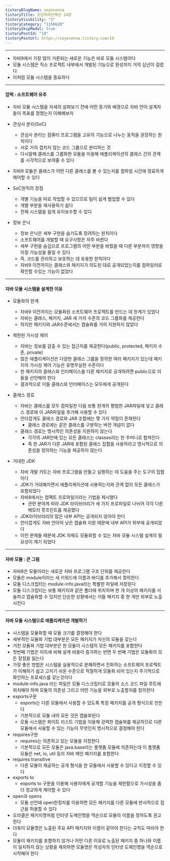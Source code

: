 ```yaml
---
tistoryBlogName: soyesenna
tistoryTitle: 모던자바인액션 14장
tistoryVisibility: "3"
tistoryCategory: "1150628"
tistorySkipModal: true
tistoryPostId: "19"
tistoryPostUrl: https://soyesenna.tistory.com/19
---
```

--- 
- 자바9에서 가장 많이 거론되는 새로운 기능은 바로 모듈 시스템이다
- 모듈 시스템은 직소 프로젝트 내부에서 개발된 기능으로 완성까지 거의 십년이 걸렸다
- 이처럼 모듈 시스템을 중요하다

--- 
#### 압력 : 소프트웨어 유추
- 자바 모듈 시스템을 자세히 살펴보기 전에 어떤 동기와 배경으로 자바 언어 설계자들이 목표를 정했는지 이해해보자

- 관심사 분리(SoC)
	- 관심사 분리는 컴퓨터 프로그램을 고유의 기능으로 나누는 동작을 권장하는 원칙이다
	- 서로 거의 겹치지 않는 코드 그룹으로 분리하는 것
	- 다시말해 클래스를 그룹화한 모듈을 이용해 애플리케이션의 클래스 간의 관계를 시각적으로 보여줄 수 있다
- 자바9 모듈은 클래스가 어떤 다른 클래스를 볼 수 있는지를 컴파일 시간에 정료하게 제어할 수 있다
- SoC원칙의 장점
	- 개별 기능을 따로 작업할 수 있으므로 팀이 쉽게 협업할 수 있다
	- 개별 부분을 재사용하기 쉽다
	- 전체 시스템을 쉽게 유지보수할 수 있다
- 정보 은닉
	- 정보 은닉은 세부 구현을 숨기도록 장려하는 원칙이다
	- 소프트웨어를 개발할 때 요구사항은 자주 바뀐다
	- 세부 구현을 숨김으로 프로그램의 어떤 부분을 바꿨을 때 다른 부분까지 영향을 미칠 가능성을 줄일 수 있다
	- 즉, 코드를 관리하고 보호하는 데 유용한 원칙이다
	- 자바9 이전까지는 클래스와 패키지가 의도된 대로 공개되었는지를 컴파일러로 확인할 수있는 기능이 없었다

--- 
#### 자바 모듈 시스템을 설계한 이유
- 모듈화의 한계
	- 자바9 이전까지는 모듈화된 소프트웨어 프로젝트를 만드는 데 한계가 있었다
	- 자바는 클래스, 패키지, JAR 세 가지 수준의 코드 그룹화를 제공한다
	- 하지만 패키지와 JAR수준에서는 캡슐화를 거의 지원하지 않았다
- 제한된 가시성 제어
	- 자바는 정보를 감출 수 있는 접근자를 제공한다(public, protected, 패키지 수준, private)
	- 많은 애플리케이션은 다양한 클래스 그룹을 정의한 여러 패키지가 있는데 패키지의 가시성 제어 기능은 유명무실한 수준이다
	- 한 패키지의 클래스와 인터페이스를 다른 패키지로 공개하려면 public으로 이들을 선언해야 한다
	- 결과적으로 이들 클래스와 인터페이스는 모두에게 공개된다
- 클래스 경로
	- 자바는 클래스를 모두 컴파일한 다음 보통 한개의 평범한 JAR파일에 넣고 클래스 경로에 이 JAR파일을 추가해 사용할 수 있다
	- 안타깝게도 클래스 경로와 JAR 조합에는 몇 가지 약점이 존재한다
		- 클래스 경로에는 같은 클래스를 구분하는 버전 개념이 없다
	- 클래스 경로는 명시적인 의존성을 지원하지 않는다
		- 각각의 JAR안에 있는 모든 클래스는 classes라는 한 주머니로 합쳐진다
		- 즉 한 JAR가 다른 JAR에 포함된 클래스 집합을 사용하라고 명시적으로 의존성을 정의하는 기능을 제공하지 않는다

- 거대한 JDK
	- 자바 개발 키트는 자바 프로그램을 만들고 실행하는 데 도움을 주는 도구의 집합이다
	- JDK가 거대해지면서 애플리케이션에 사용하는지와 관계 없이 모든 클래스가 포함되었다
	- 자바8에서는 컴팩트 프로파일이라는 기법을 제시했다
		- 관련 분야게 따라 JDK 라이브러리가 세 가지 프로파일로 나뉘어 각각 다른 메모리 풋프린트를 제공했다
	- JDK라이브러리의 많은 내부 API는 공개되지 않아야 한다
	- 안타깝게도 자바 언어의 낮은 캡슐화 지원 때문에 내부 API가 외부에 공개되었다
	- 이런 문제들 때문에 JDK 자체도 모듈화할 수 있는 자바 모듈 시스템 설계의 필요성이 제기 되었다

--- 
#### 자바 모듈 : 큰 그림
- 자바8은 모듈이라는 새로운 자바 프로그램 구조 단위를 제공한다
- 모듈은 module이라는 새 키워드에 이름과 바디를 추가해서 정의한다
- 모듈 디스크립터는 module-info.java라는 특별한 파일에 저장된다
- 모듈 디스크립터는 보통 패키지와 같은 폴더에 위치하며 한 개 이상의 패키지를 서술하고 캡슐화할 수 있지만 단순한 상황에서는 이들 패키지 중 한 개만 외부로 노출시킨다

--- 
#### 자바 모듈 시스템으로 애플리케이션 개발하기
- 시스템을 모듈화할 때 모듈 크기를 결정해야 한다
- 세부적인 모듈화 기법 대부분은 모든 패키지가 자신의 모듈을 갖는다
- 거친 모듈화 기법 대부분은 한 모듈이 시스템의 모든 패키지를 포함한다
- 첫번째 기법은 이득에 비해 설계 비용이 증가하는 반면 두 번째 기법은 모듈화의 모든 장점을 잃는다
- 가장 좋은 방법은 시스템을 실용적으로 분해하면서 진화하는 소프트웨어 프로젝트가 이해하기 쉽고 고치기 쉬운 수준으로 적절하게 모듈화 되어 있는지 주기적으로 확인하는 프로세스를 갖는것이다
- module-info.java 라는 파일은 모듈 디스크립터로 모듈의 소스 코드 파일 루트에 위치해야 하며 모듈의 의존성 그리고 어떤 기능을 외부로 노출할지를 정의한다
- exports구문
	- exports는 다른 모듈에서 사용할 수 있도록 특정 패키지를 공개 형식으로 만든다
	- 기본적으로 모듈 내의 모든 것은 캡슐화된다
	- 모듈 시스템은 화이트 리스트 기법을 이용해 강력한 캡슐화를 제공하므로 다른 모듈에서 사용할 수 있는 기능이 무엇인지 명시적으로 결정해야 한다
- requires구분
	- requires는 의존하고 있는 모듈을 지정한다
	- 기본적으로 모든 모듈은 java.base라는 플랫폼 모듈에 의존하는데 이 플랫폼 모듈은 net, io, util 등의 자바 메인 패키지를 포함한다
- requires transitive
	- 다른 모듈이 제공하는 공개 형식을 한 모듈에서 사용할 수 있다고 지정할 수 있다
- exports to
	- exports to 구문을 이용해 사용자에게 공개할 기능을 제한함으로 가시성을 좀 더 정교하게 제어할 수 있다
- open과 opens
	- 모듈 선언에 open한정자를 이용하면 모든 패키지를 다른 모듈에 반사적으로 접근을 허용할 수 있다
- 오라클은 패키지명처럼 인터넷 도메인명을 역순으로 모듈의 이름을 정하도록 권고한다
- 더욱이 모듈명은 노출된 주요 API 패키지와 이름이 같아야 한다는 규칙도 따라야 한다
- 모듈이 패키지를 포함하지 않거나 어떤 다른 이유로 노출된 패키지 중 하나와 이름이 일치하지 않는 상황을 제외하면 모듈명은 작성자의 인터넷 도메인명을 역순으로 시작해야 한다